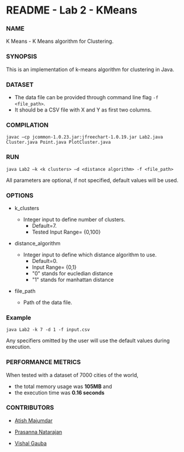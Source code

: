 # README - Lab 2 - KMeans

### **NAME**

K Means - K Means algorithm for Clustering.

### **SYNOPSIS**

This is an implementation of k-means algorithm for clustering in Java.

### **DATASET**

- The data file can be provided through command line flag `-f <file_path>`.
- It should be a CSV file with X and Y as first two columns.

### **COMPILATION**

`javac –cp jcommon-1.0.23.jar:jfreechart-1.0.19.jar Lab2.java Cluster.java Point.java PlotCluster.java`

### **RUN**

`java Lab2 –k <k clusters> –d <distance algorithm> -f <file_path> `

All parameters are optional, if not specified, default values will be used.

### **OPTIONS**

- k_clusters

  - Integer input to define number of clusters. 
    - Default=7.
    - Tested Input Range= {0,100}
- distance_algorithm

  - Integer input to define which distance algorithm to use.
    - Default=0. 
    - Input Range= {0,1}
    - "0" stands for eucledian distance
    - "1" stands for manhattan distance

- file_path

  - Path of the data file.


### **Example**

`java Lab2 -k 7 -d 1 -f input.csv`

Any specifiers omitted by the user will use the default values during execution.

### **PERFORMANCE METRICS**

When tested with a dataset of 7000 cities of the world, 

- the total memory usage was **105MB** and 
- the execution time was **0.16 seconds**



### **CONTRIBUTORS**

- [Atish Majumdar](//github.com/atish-maj) 

- [Prasanna Natarajan](//github.com/PrasannaNatarajan)

- [Vishal Gauba](//github.com/FlameFractal)

  ​
